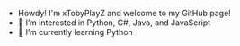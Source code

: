 - Howdy! I'm xTobyPlayZ and welcome to my GitHub page!
- 👀 I’m interested in Python, C#, Java, and JavaScript
- 🌱 I’m currently learning Python
